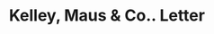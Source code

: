---
doi: 10.7916/D8H14D0H
date_other: '1902'
date_other_textual: '1902'
form: correspondence
genre:
- Letters (correspondence)
name:
- Kelley, Maus & Co.
object_in_context_url: https://biggert.cul.columbia.edu/items/view/ave_biggert_00217
subject_hierarchical_geographic:
- Chicago, Illinois, United States
subject_name:
- Kelley, Maus & Co.
title: Kelley, Maus & Co.. Letter
sort_title: Kelley, Maus & Co.. Letter
call_number: ave_biggert_00217
coordinates:
- 41.83694444444445,-87.68472222222222
pid: ave_biggert_00217
identifiers: ave_biggert_00217
permalink: /biggert/ave_biggert_00217/
layout: iiif-image-page
---